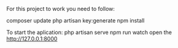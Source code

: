 For this project to work you need to follow:

composer update
php artisan key:generate
npm install

To start the aplication:
php artisan serve
npm run watch
open the http://127.0.0.1:8000

